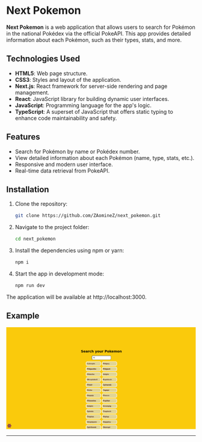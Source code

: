 # Next Pokemon

**Next Pokemon** is a web application that allows users to search for Pokémon in the national Pokédex via the official PokeAPI. This app provides detailed information about each Pokémon, such as their types, stats, and more.

## Technologies Used

- **HTML5**: Web page structure.
- **CSS3**: Styles and layout of the application.
- **Next.js**: React framework for server-side rendering and page management.
- **React**: JavaScript library for building dynamic user interfaces.
- **JavaScript**: Programming language for the app's logic.
- **TypeScript**: A superset of JavaScript that offers static typing to enhance code maintainability and safety.

## Features

- Search for Pokémon by name or Pokédex number.
- View detailed information about each Pokémon (name, type, stats, etc.).
- Responsive and modern user interface.
- Real-time data retrieval from PokeAPI.

## Installation

1. Clone the repository:

   ```bash
   git clone https://github.com/ZAomineZ/next_pokemon.git
   ```
   
2. Navigate to the project folder:

   ```bash
   cd next_pokemon
   ```
3. Install the dependencies using npm or yarn:
    ```bash
    npm i
    ```
4. Start the app in development mode:
    ```bash
    npm run dev
    ```

The application will be available at http://localhost:3000.

## Example

![Pokemon](public/pokemon.png)

---